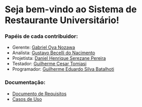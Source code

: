 # Seja bem-vindo ao Sistema de Restaurante Universitário!

### Papéis de cada contribuidor:
- Gerente: [Gabriel Oya Nozawa](https://github.com/G-Nozawa)
- Analista: [Gustavo Becelli do Nacimento](https://github.com/becelli)
- Projetista: [Daniel Henrique Serezane Pereira](https://github.com/salies)
- Testador: [Guilherme Cesar Tomiasi](https://github.com/GuiCT)
- Programador: [Guilherme Eduardo Silva Batalhoti](https://github.com/GuiBatalhoti)

### Documentação:
- [Documento de Requisitos](https://github.com/Team-Dire/university-restaurant/blob/main/docs/REQUIREMENTS.md)
- [Casos de Uso](https://github.com/Team-Dire/university-restaurant/blob/main/docs/USE_CASES.md)
